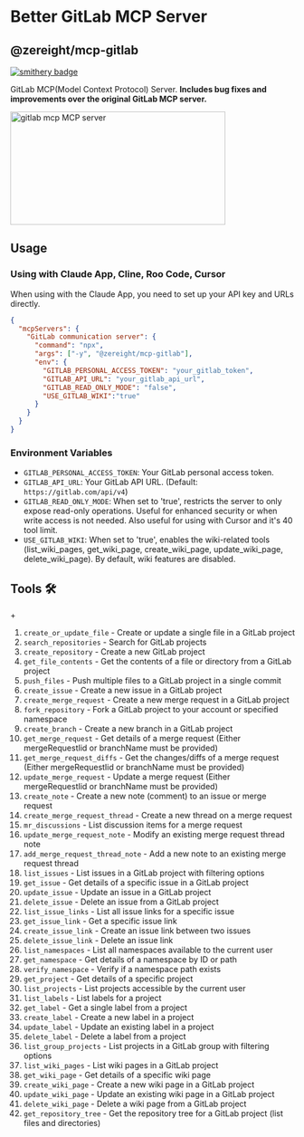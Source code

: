 # Better GitLab MCP Server

## @zereight/mcp-gitlab

[![smithery badge](https://smithery.ai/badge/@zereight/gitlab-mcp)](https://smithery.ai/server/@zereight/gitlab-mcp)

GitLab MCP(Model Context Protocol) Server. **Includes bug fixes and improvements over the original GitLab MCP server.**

<a href="https://glama.ai/mcp/servers/7jwbk4r6d7"><img width="380" height="200" src="https://glama.ai/mcp/servers/7jwbk4r6d7/badge" alt="gitlab mcp MCP server" /></a>

## Usage

### Using with Claude App, Cline, Roo Code, Cursor

When using with the Claude App, you need to set up your API key and URLs directly.

```json
{
  "mcpServers": {
    "GitLab communication server": {
      "command": "npx",
      "args": ["-y", "@zereight/mcp-gitlab"],
      "env": {
        "GITLAB_PERSONAL_ACCESS_TOKEN": "your_gitlab_token",
        "GITLAB_API_URL": "your_gitlab_api_url",
        "GITLAB_READ_ONLY_MODE": "false",
        "USE_GITLAB_WIKI":"true"
      }
    }
  }
}
```

### Environment Variables


- `GITLAB_PERSONAL_ACCESS_TOKEN`: Your GitLab personal access token.
- `GITLAB_API_URL`: Your GitLab API URL. (Default: `https://gitlab.com/api/v4`)
- `GITLAB_READ_ONLY_MODE`: When set to 'true', restricts the server to only expose read-only operations. Useful for enhanced security or when write access is not needed. Also useful for using with Cursor and it's 40 tool limit.
- `USE_GITLAB_WIKI`: When set to 'true', enables the wiki-related tools (list_wiki_pages, get_wiki_page, create_wiki_page, update_wiki_page, delete_wiki_page). By default, wiki features are disabled.

## Tools 🛠️

+<!-- TOOLS-START -->
1. `create_or_update_file` - Create or update a single file in a GitLab project
2. `search_repositories` - Search for GitLab projects
3. `create_repository` - Create a new GitLab project
4. `get_file_contents` - Get the contents of a file or directory from a GitLab project
5. `push_files` - Push multiple files to a GitLab project in a single commit
6. `create_issue` - Create a new issue in a GitLab project
7. `create_merge_request` - Create a new merge request in a GitLab project
8. `fork_repository` - Fork a GitLab project to your account or specified namespace
9. `create_branch` - Create a new branch in a GitLab project
10. `get_merge_request` - Get details of a merge request (Either mergeRequestIid or branchName must be provided)
11. `get_merge_request_diffs` - Get the changes/diffs of a merge request (Either mergeRequestIid or branchName must be provided)
12. `update_merge_request` - Update a merge request (Either mergeRequestIid or branchName must be provided)
13. `create_note` - Create a new note (comment) to an issue or merge request
14. `create_merge_request_thread` - Create a new thread on a merge request
15. `mr_discussions` - List discussion items for a merge request
16. `update_merge_request_note` - Modify an existing merge request thread note
17. `add_merge_request_thread_note` - Add a new note to an existing merge request thread
18. `list_issues` - List issues in a GitLab project with filtering options
19. `get_issue` - Get details of a specific issue in a GitLab project
20. `update_issue` - Update an issue in a GitLab project
21. `delete_issue` - Delete an issue from a GitLab project
22. `list_issue_links` - List all issue links for a specific issue
23. `get_issue_link` - Get a specific issue link
24. `create_issue_link` - Create an issue link between two issues
25. `delete_issue_link` - Delete an issue link
26. `list_namespaces` - List all namespaces available to the current user
27. `get_namespace` - Get details of a namespace by ID or path
28. `verify_namespace` - Verify if a namespace path exists
29. `get_project` - Get details of a specific project
30. `list_projects` - List projects accessible by the current user
31. `list_labels` - List labels for a project
32. `get_label` - Get a single label from a project
33. `create_label` - Create a new label in a project
34. `update_label` - Update an existing label in a project
35. `delete_label` - Delete a label from a project
36. `list_group_projects` - List projects in a GitLab group with filtering options
37. `list_wiki_pages` - List wiki pages in a GitLab project
38. `get_wiki_page` - Get details of a specific wiki page
39. `create_wiki_page` - Create a new wiki page in a GitLab project
40. `update_wiki_page` - Update an existing wiki page in a GitLab project
41. `delete_wiki_page` - Delete a wiki page from a GitLab project
42. `get_repository_tree` - Get the repository tree for a GitLab project (list files and directories)
<!-- TOOLS-END -->
